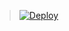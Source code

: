 

> [![Deploy](https://www.herokucdn.com/deploy/button.png)](https://dashboard.heroku.com/new?template=https://github.com/vhuang2/demotest)

